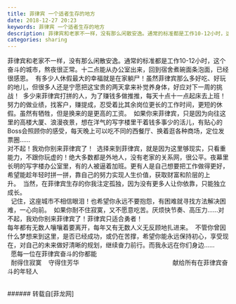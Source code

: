 ```yaml
---
title: 菲律宾 一个适者生存的地方
date: 2018-12-27 20:23
keywords: 菲律宾 一个适者生存的地方
description: 菲律宾和老家不一样，没有那么闲散安逸。通常的标准都是工作10-12小时，这个奋斗的城市，熬夜很正常。十二点能从办公室出来，回到宿舍煮碗面条泡面，已经很感恩。  有多少人休假最大的幸福就是在家躺尸！虽然菲律宾那么多好吃、好玩的地儿，但很多人还是宁愿把这宝贵的两天拿来补觉养身体，好应对下一周的挑战！  多少来菲律宾打拼的人，为了赚钱多做推推，每天十点十一点起床去上班！努力的做业绩，找客户，赚提成，忍受着比其余岗位更长的工作时间，更短的休假。虽然有牺牲，但是换来的是更高的工资。  如果你来菲律宾，只是因为向往这里的高楼大厦、浪漫夜景，想在洋气的写字楼里干着钱多事少的活儿，有贴心的Boss会照顾你的感受，每天晚上可以吃不同的西餐厅、换着逛各种商场，定位发票圈……对不起！我劝你别来菲律宾了！  选择来到菲律宾，就是因为这里够现实，只看重能力，不跟你玩虚的！绝大多数都是外地人，没有老家的关系网，很公平。夜幕里长明的写字楼办公室里，有的人被逼着加班。更有人是自己想要把工作做得更好，希望能趁年轻时拼一拼，靠自己的努力实现人生价值，获取财富和阶层的上升。  当然，在菲律宾生存的你我注定孤独，因为没有更多人让你依靠，只能独立成长。  记住，这座城市不相信眼泪！也希望你永远不要抱怨，有困难就寻找方法解决困难，一心向前。  如果你耐不住寂寞，又不愿意吃苦。厌烦快节奏、高压力……对不起，我劝你别来菲律宾了！菲律宾只适合勇者！每年都有无数人嚷嚷着要离开，每年又有无数人义无反顾地扎进来。  不管你曾因什么梦想来到这里，是否已经成功，或仍在苦撑，希望你能永远保持初心，享受现在，对自己的未来做好清晰的规划，继续奋力前行。而我永远在你们身边……  愿每一位在菲律宾奋斗的你都能     耐得住寂寞    守得住芳华                                                      献给所有在菲律宾奋斗的年轻人
categories: sharing
---
```

<td class="t_f" id="postmessage_2583178">

菲律宾和老家不一样，没有那么闲散安逸。通常的标准都是工作10-12小时，这个奋斗的城市，熬夜很正常。十二点能从办公室出来，回到宿舍煮碗面条泡面，已经很感恩。  有多少人休假最大的幸福就是在家躺尸！虽然菲律宾那么多好吃、好玩的地儿，但很多人还是宁愿把这宝贵的两天拿来补觉养身体，好应对下一周的挑战！  多少来菲律宾打拼的人，为了赚钱多做推推，每天十点十一点起床去上班！努力的做业绩，找客户，赚提成，忍受着比其余岗位更长的工作时间，更短的休假。虽然有牺牲，但是换来的是更高的工资。  如果你来菲律宾，只是因为向往这里的高楼大厦、浪漫夜景，想在洋气的写字楼里干着钱多事少的活儿，有贴心的Boss会照顾你的感受，每天晚上可以吃不同的西餐厅、换着逛各种商场，定位发票圈……<br/>
对不起！我劝你别来菲律宾了！  选择来到菲律宾，就是因为这里够现实，只看重能力，不跟你玩虚的！绝大多数都是外地人，没有老家的关系网，很公平。夜幕里长明的写字楼办公室里，有的人被逼着加班。更有人是自己想要把工作做得更好，希望能趁年轻时拼一拼，靠自己的努力实现人生价值，获取财富和阶层的上升。  当然，在菲律宾生存的你我注定孤独，因为没有更多人让你依靠，只能独立成长。<br/>
  记住，这座城市不相信眼泪！也希望你永远不要抱怨，有困难就寻找方法解决困难，一心向前。  如果你耐不住寂寞，又不愿意吃苦。厌烦快节奏、高压力……对不起，我劝你别来菲律宾了！菲律宾只适合勇者！<br/>
每年都有无数人嚷嚷着要离开，每年又有无数人义无反顾地扎进来。  不管你曾因什么梦想来到这里，是否已经成功，或仍在苦撑，希望你能永远保持初心，享受现在，对自己的未来做好清晰的规划，继续奋力前行。而我永远在你们身边……<br/>
  愿每一位在菲律宾奋斗的你都能   <br/>
  耐得住寂寞    守得住芳华                                                      献给所有在菲律宾奋斗的年轻人<br/>
<br/>
</td>
###### 转载自[菲龙网]